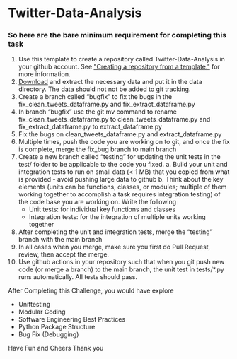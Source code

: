 # Twitter-Data-Analysis

### So here are the bare minimum requirement for completing this task

1. Use this template to create a repository called Twitter-Data-Analysis in your github account. See ["Creating a repository from a template."](https://docs.github.com/en/articles/creating-a-repository-from-a-template) for more information.
2. [Download](https://drive.google.com/drive/folders/19G8dmehf9vU0u6VTKGV-yWsQOn3IvPsd) and extract the necessary data and put it in the data directory. The data should not not be added to git tracking.
3. Create a branch called “bugfix” to fix the bugs in the fix_clean_tweets_dataframe.py and fix_extract_dataframe.py 
4. In branch “bugfix” use the git mv command to rename fix_clean_tweets_dataframe.py to clean_tweets_dataframe.py and fix_extract_dataframe.py  to extract_dataframe.py 
5. Fix the bugs on clean_tweets_dataframe.py and extract_dataframe.py 
6. Multiple times, push the code you are working on to git, and once the fix is complete, merge the fix_bug branch to main branch
7. Create a new branch called “testing” for updating the unit tests in the test/ folder to be applicable to the code you fixed. 
    a. Build your unit and integration tests to run on small data (< 1 MB) that you copied from what is provided - avoid pushing large data to github
    b. Think about the key elements (units can be functions, classes, or modules; multiple of them working together to accomplish a task requires integration testing) of the code base you are working on. Write the following
      - Unit tests: for individual key functions and classes
      - Integration tests: for the integration of multiple units working together
8. After completing the unit and integration tests, merge  the “testing” branch with the main branch
9. In all cases when you merge, make sure you first do Pull Request, review, then accept the merge.
10. Use github actions in your repository such that when you git push new code (or merge a branch) to the main branch, the unit test in tests/*.py runs automatically. All tests should pass.


After Completing this Challenge, you would have explore  

- Unittesting
- Modular Coding
- Software Engineering Best Practices
- Python Package Structure
- Bug Fix (Debugging)

  
Have Fun and Cheers
Thank you
